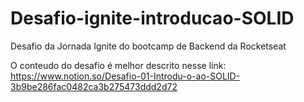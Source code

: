 # Desafio-ignite-introducao-SOLID
Desafio da Jornada Ignite do bootcamp de Backend da Rocketseat

O conteudo do desafio é melhor descrito nesse link: https://www.notion.so/Desafio-01-Introdu-o-ao-SOLID-3b9be286fac0482ca3b275473ddd2d72
